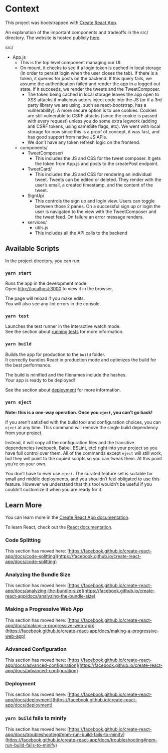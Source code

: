 # Context

This project was bootstrapped with [Create React App](https://github.com/facebook/create-react-app).

An explanation of the important components and tradeoffs in the src/ directory. The website is hosted publicly [here](https://spotteam.github.io/point-challenge-frontend/).

src/

* App.js
  * This is the top level component managing our UI.
  * On mount, it checks to see if a login token is cached in local storage (in order to persist login when the user closes the tab). If there is a token, it queries for posts on the backend. If this query fails, we assume the authentication failed and render the app in a logged out state. If it succeeds, we render the tweets and the TweetComposer.
    * The token being cached in local storage leaves the app open to XSS attacks if malicious actors inject code into the JS (or if a 3rd party library we are using, such as react-bootstrap, has a vulnerability). A more secure option is to use cookies. Cookies are still vulnerable to CSRF attacks (since the cookie is passed with every request) unless you do some extra legwork (adding anti CSRF tokens, using sameSite flags, etc). We went with local storage for now since this is a proof of concept, it was fast, and has good support from native JS APIs.
    * We don’t have any token refresh logic on the frontend.
  * components/
    * TweetComposer/
      * This includes the JS and CSS for the tweet composer. It gets the token from App.js and posts to the createPost endpoint.
    * TweetCard/
      * This includes the JS and CSS for rendering an individual tweet. Tweets can be edited or deleted. They render with the user’s email, a created timestamp, and the content of the tweet.
    * SignUp/
      * This controls the sign up and login view. Users can toggle between those 2 panes. On a successful sign up or login the user is navigated to the view with the TweetComposer and the tweet feed. On failure an error message renders.
    * services/
      * utils.js
      * This includes all the API calls to the backend

## Available Scripts

In the project directory, you can run:

### `yarn start`

Runs the app in the development mode.\
Open [http://localhost:3000](http://localhost:3000) to view it in the browser.

The page will reload if you make edits.\
You will also see any lint errors in the console.

### `yarn test`

Launches the test runner in the interactive watch mode.\
See the section about [running tests](https://facebook.github.io/create-react-app/docs/running-tests) for more information.

### `yarn build`

Builds the app for production to the `build` folder.\
It correctly bundles React in production mode and optimizes the build for the best performance.

The build is minified and the filenames include the hashes.\
Your app is ready to be deployed!

See the section about [deployment](https://facebook.github.io/create-react-app/docs/deployment) for more information.

### `yarn eject`

**Note: this is a one-way operation. Once you `eject`, you can’t go back!**

If you aren’t satisfied with the build tool and configuration choices, you can `eject` at any time. This command will remove the single build dependency from your project.

Instead, it will copy all the configuration files and the transitive dependencies (webpack, Babel, ESLint, etc) right into your project so you have full control over them. All of the commands except `eject` will still work, but they will point to the copied scripts so you can tweak them. At this point you’re on your own.

You don’t have to ever use `eject`. The curated feature set is suitable for small and middle deployments, and you shouldn’t feel obligated to use this feature. However we understand that this tool wouldn’t be useful if you couldn’t customize it when you are ready for it.

## Learn More

You can learn more in the [Create React App documentation](https://facebook.github.io/create-react-app/docs/getting-started).

To learn React, check out the [React documentation](https://reactjs.org/).

### Code Splitting

This section has moved here: [https://facebook.github.io/create-react-app/docs/code-splitting](https://facebook.github.io/create-react-app/docs/code-splitting)

### Analyzing the Bundle Size

This section has moved here: [https://facebook.github.io/create-react-app/docs/analyzing-the-bundle-size](https://facebook.github.io/create-react-app/docs/analyzing-the-bundle-size)

### Making a Progressive Web App

This section has moved here: [https://facebook.github.io/create-react-app/docs/making-a-progressive-web-app](https://facebook.github.io/create-react-app/docs/making-a-progressive-web-app)

### Advanced Configuration

This section has moved here: [https://facebook.github.io/create-react-app/docs/advanced-configuration](https://facebook.github.io/create-react-app/docs/advanced-configuration)

### Deployment

This section has moved here: [https://facebook.github.io/create-react-app/docs/deployment](https://facebook.github.io/create-react-app/docs/deployment)

### `yarn build` fails to minify

This section has moved here: [https://facebook.github.io/create-react-app/docs/troubleshooting#npm-run-build-fails-to-minify](https://facebook.github.io/create-react-app/docs/troubleshooting#npm-run-build-fails-to-minify)
